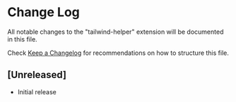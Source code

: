 # Change Log

All notable changes to the "tailwind-helper" extension will be documented in this file.

Check [Keep a Changelog](http://keepachangelog.com/) for recommendations on how to structure this file.

## [Unreleased]

- Initial release